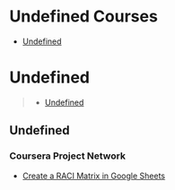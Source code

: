 # Undefined Courses
 - [Undefined](#undefined)
# Undefined
> - [Undefined](#undefined)
## Undefined
### Coursera Project Network
 - [Create a RACI Matrix in Google Sheets](https://www.coursera.org/learn/create-a-raci-matrix-in-google-sheets)
